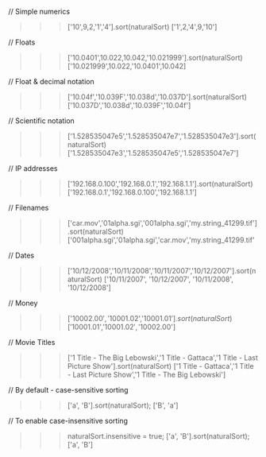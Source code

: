 // Simple numerics
>>> ['10',9,2,'1','4'].sort(naturalSort)
['1',2,'4',9,'10']

// Floats
>>> ['10.0401',10.022,10.042,'10.021999'].sort(naturalSort)
['10.021999',10.022,'10.0401',10.042]

// Float & decimal notation
>>> ['10.04f','10.039F','10.038d','10.037D'].sort(naturalSort)
['10.037D','10.038d','10.039F','10.04f']

// Scientific notation
>>> ['1.528535047e5','1.528535047e7','1.528535047e3'].sort(naturalSort)
['1.528535047e3','1.528535047e5','1.528535047e7']

// IP addresses
>>> ['192.168.0.100','192.168.0.1','192.168.1.1'].sort(naturalSort)
['192.168.0.1','192.168.0.100','192.168.1.1']

// Filenames
>>> ['car.mov','01alpha.sgi','001alpha.sgi','my.string_41299.tif'].sort(naturalSort)
['001alpha.sgi','01alpha.sgi','car.mov','my.string_41299.tif'

// Dates
>>> ['10/12/2008','10/11/2008','10/11/2007','10/12/2007'].sort(naturalSort)
['10/11/2007', '10/12/2007', '10/11/2008', '10/12/2008']

// Money
>>> ['$10002.00','$10001.02','$10001.01'].sort(naturalSort)
['$10001.01','$10001.02','$10002.00']

// Movie Titles
>>> ['1 Title - The Big Lebowski','1 Title - Gattaca','1 Title - Last Picture Show'].sort(naturalSort)
['1 Title - Gattaca','1 Title - Last Picture Show','1 Title - The Big Lebowski']

// By default - case-sensitive sorting
>>> ['a', 'B'].sort(naturalSort);
['B', 'a']

// To enable case-insensitive sorting
>>> naturalSort.insensitive = true;
>>> ['a', 'B'].sort(naturalSort);
['a', 'B']

